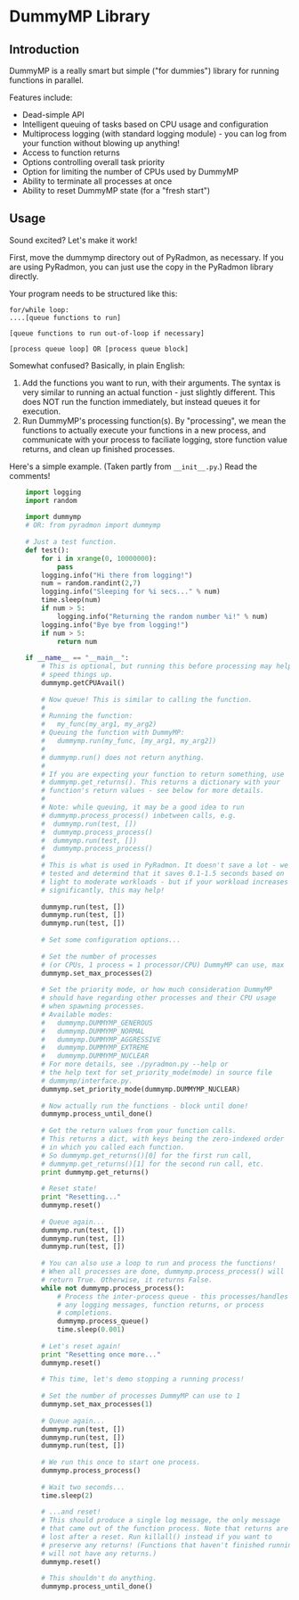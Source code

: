 DummyMP Library
================

Introduction
-------------
DummyMP is a really smart but simple ("for dummies") library for
running functions in parallel.

Features include:
 * Dead-simple API
 * Intelligent queuing of tasks based on CPU usage and configuration
 * Multiprocess logging (with standard logging module) - you can log 
   from your function without blowing up anything!
 * Access to function returns
 * Options controlling overall task priority
 * Option for limiting the number of CPUs used by DummyMP
 * Ability to terminate all processes at once
 * Ability to reset DummyMP state (for a "fresh start")

Usage
------
Sound excited? Let's make it work!

First, move the dummymp directory out of PyRadmon, as necessary.
If you are using PyRadmon, you can just use the copy in the PyRadmon 
library directly.

Your program needs to be structured like this:

    for/while loop:
    ....[queue functions to run]
    
    [queue functions to run out-of-loop if necessary]
    
    [process queue loop] OR [process queue block]

Somewhat confused? Basically, in plain English:
  1. Add the functions you want to run, with their arguments. The syntax
     is very similar to running an actual function - just slightly
     different. This does NOT run the function immediately, but instead
     queues it for execution.
  2. Run DummyMP's processing function(s). By "processing", we mean the
     functions to actually execute your functions in a new process, and
     communicate with your process to faciliate logging, store function
     value returns, and clean up finished processes.

Here's a simple example. (Taken partly from `__init__.py`.)
Read the comments!

```python
    import logging
    import random
    
    import dummymp
    # OR: from pyradmon import dummymp
    
    # Just a test function.
    def test():
        for i in xrange(0, 10000000):
            pass
        logging.info("Hi there from logging!")
        num = random.randint(2,7)
        logging.info("Sleeping for %i secs..." % num)
        time.sleep(num)
        if num > 5:
            logging.info("Returning the random number %i!" % num)
        logging.info("Bye bye from logging!")
        if num > 5:
            return num
    
    if __name__ == "__main__":
        # This is optional, but running this before processing may help
        # speed things up.
        dummymp.getCPUAvail()
        
        # Now queue! This is similar to calling the function.
        # 
        # Running the function:
        #   my_func(my_arg1, my_arg2)
        # Queuing the function with DummyMP:
        #   dummymp.run(my_func, [my_arg1, my_arg2])
        # 
        # dummymp.run() does not return anything.
        # 
        # If you are expecting your function to return something, use
        # dummymp.get_returns(). This returns a dictionary with your
        # function's return values - see below for more details.
        # 
        # Note: while queuing, it may be a good idea to run
        # dummymp.process_process() inbetween calls, e.g.
        #  dummymp.run(test, [])
        #  dummymp.process_process()
        #  dummymp.run(test, [])
        #  dummymp.process_process()
        # 
        # This is what is used in PyRadmon. It doesn't save a lot - we
        # tested and determind that it saves 0.1-1.5 seconds based on
        # light to moderate workloads - but if your workload increases
        # significantly, this may help!
        
        dummymp.run(test, [])
        dummymp.run(test, [])
        dummymp.run(test, [])
        
        # Set some configuration options...
        
        # Set the number of processes
        # (or CPUs, 1 process = 1 processor/CPU) DummyMP can use, max
        dummymp.set_max_processes(2)
        
        # Set the priority mode, or how much consideration DummyMP
        # should have regarding other processes and their CPU usage
        # when spawning processes.
        # Available modes:
        #   dummymp.DUMMYMP_GENEROUS
        #   dummymp.DUMMYMP_NORMAL
        #   dummymp.DUMMYMP_AGGRESSIVE
        #   dummymp.DUMMYMP_EXTREME
        #   dummymp.DUMMYMP_NUCLEAR
        # For more details, see ./pyradmon.py --help or
        # the help text for set_priority_mode(mode) in source file
        # dummymp/interface.py.
        dummymp.set_priority_mode(dummymp.DUMMYMP_NUCLEAR)
        
        # Now actually run the functions - block until done!
        dummymp.process_until_done()
        
        # Get the return values from your function calls.
        # This returns a dict, with keys being the zero-indexed order
        # in which you called each function.
        # So dummymp.get_returns()[0] for the first run call,
        # dummymp.get_returns()[1] for the second run call, etc.
        print dummymp.get_returns()
        
        # Reset state!
        print "Resetting..."
        dummymp.reset()
        
        # Queue again...
        dummymp.run(test, [])
        dummymp.run(test, [])
        dummymp.run(test, [])
        
        # You can also use a loop to run and process the functions!
        # When all processes are done, dummymp.process_process() will
        # return True. Otherwise, it returns False.
        while not dummymp.process_process():
            # Process the inter-process queue - this processes/handles
            # any logging messages, function returns, or process
            # completions.
            dummymp.process_queue()
            time.sleep(0.001)
        
        # Let's reset again!
        print "Resetting once more..."
        dummymp.reset()
        
        # This time, let's demo stopping a running process!
        
        # Set the number of processes DummyMP can use to 1
        dummymp.set_max_processes(1)
        
        # Queue again...
        dummymp.run(test, [])
        dummymp.run(test, [])
        dummymp.run(test, [])
        
        # We run this once to start one process.
        dummymp.process_process()
        
        # Wait two seconds...
        time.sleep(2)
        
        # ...and reset!
        # This should produce a single log message, the only message
        # that came out of the function process. Note that returns are
        # lost after a reset. Run killall() instead if you want to
        # preserve any returns! (Functions that haven't finished running
        # will not have any returns.)
        dummymp.reset()
        
        # This shouldn't do anything.
        dummymp.process_until_done()
```
